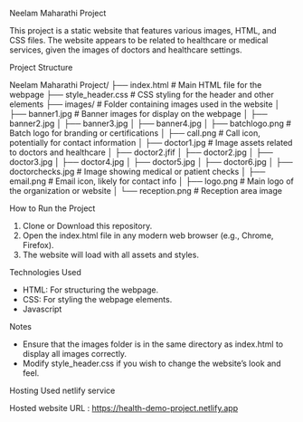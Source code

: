 
Neelam Maharathi Project

This project is a static website that features various images, HTML, and CSS files. The website appears to be related to healthcare or medical services, given the images of doctors and healthcare settings.

Project Structure

Neelam Maharathi Project/
├── index.html                 # Main HTML file for the webpage
├── style_header.css           # CSS styling for the header and other elements
├── images/                    # Folder containing images used in the website
│   ├── banner1.jpg            # Banner images for display on the webpage
│   ├── banner2.jpg
│   ├── banner3.jpg
│   ├── banner4.jpg
│   ├── batchlogo.png          # Batch logo for branding or certifications
│   ├── call.png               # Call icon, potentially for contact information
│   ├── doctor1.jpg            # Image assets related to doctors and healthcare
│   ├── doctor2.jfif
│   ├── doctor2.jpg
│   ├── doctor3.jpg
│   ├── doctor4.jpg
│   ├── doctor5.jpg
│   ├── doctor6.jpg
│   ├── doctorchecks.jpg       # Image showing medical or patient checks
│   ├── email.png              # Email icon, likely for contact info
│   ├── logo.png               # Main logo of the organization or website
│   └── reception.png          # Reception area image

How to Run the Project

1. Clone or Download this repository.
2. Open the index.html file in any modern web browser (e.g., Chrome, Firefox).
3. The website will load with all assets and styles.

Technologies Used

- HTML: For structuring the webpage.
- CSS: For styling the webpage elements.
- Javascript



Notes

- Ensure that the images folder is in the same directory as index.html to display all images correctly.
- Modify style_header.css if you wish to change the website’s look and feel.

Hosting 
Used netlify service 

Hosted website URL :  https://health-demo-project.netlify.app



